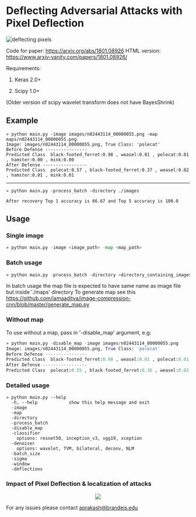 # Deflecting Adversarial Attacks with Pixel Deflection

![deflecting pixels](https://i.imgur.com/BhxmVwx.png)

Code for paper: https://arxiv.org/abs/1801.08926  HTML version: https://www.arxiv-vanity.com/papers/1801.08926/

Requirements:

1. Keras 2.0+

2. Scipy 1.0+

(Older version of scipy wavelet transform does not have BayesShrink)

## Example

```
» python main.py -image images/n02443114_00000055.png -map maps/n02443114_00000055.png     
Image: images/n02443114_00000055.png, True Class: 'polecat'
Before Defense ----------------
Predicted Class  black-footed_ferret:0.98 , weasel:0.01 , polecat:0.01 , hamster:0.00 , mink:0.00
After Defense -----------------
Predicted Class  polecat:0.57 , black-footed_ferret:0.37 , weasel:0.02 , hamster:0.01 , mink:0.01
```
---------------------------------------------------------------------

```
» python main.py -process_batch -directory ./images

After recovery Top 1 accuracy is 66.67 and Top 5 accuracy is 100.0

```


## Usage

### Single image

```python
» python main.py -image <image_path> -map <map_path>
```


### Batch usage

```python
» python main.py -process_batch -directory <directory_containing_images>
```


In batch usage the map file is expected to have same name as image file but inside './maps' directory
To generate map see this https://github.com/iamaaditya/image-compression-cnn/blob/master/generate_map.py

### Without map
To use without a map, pass in '-disable_map' argument, e.g:

```python
» python main.py -disable_map -image images/n02443114_00000055.png
Image: images/n02443114_00000055.png, True Class: 'polecat'
Before Defense ----------------
Predicted Class  black-footed_ferret:0.98 , weasel:0.01 , polecat:0.01 , hamster:0.00 , mink:0.00
After Defense -----------------
Predicted Class  polecat:0.55 , black-footed_ferret:0.36 , weasel:0.02 , hamster:0.01 , mink:0.01
```


### Detailed usage

```
» python main.py --help
  -h, --help            show this help message and exit
  -image
  -map 
  -directory
  -process_batch
  -disable_map
  -classifier 
    options: resnet50, inception_v3, vgg19, xception
  -denoiser 
    options: wavelet, TVM, bilateral, deconv, NLM
  -batch_size 
  -sigma 
  -window 
  -deflections 
```  

### Impact of Pixel Deflection & localization of attacks

<center>
<img src="https://raw.githubusercontent.com/iamaaditya/iamaaditya.github.io/master/images/image_combine.jpg" /> 
</center>


For any issues please contact aprakash@brandeis.edu
